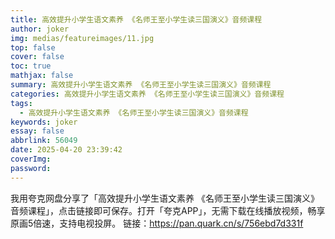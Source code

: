```yaml
---
title: 高效提升小学生语文素养 《名师王至小学生读三国演义》音频课程
author: joker
img: medias/featureimages/11.jpg
top: false
cover: false
toc: true
mathjax: false
summary: 高效提升小学生语文素养 《名师王至小学生读三国演义》音频课程
categories: 高效提升小学生语文素养 《名师王至小学生读三国演义》音频课程
tags:
  - 高效提升小学生语文素养 《名师王至小学生读三国演义》音频课程
keywords: joker
essay: false
abbrlink: 56049
date: 2025-04-20 23:39:42
coverImg:
password:
---
```


我用夸克网盘分享了「高效提升小学生语文素养 《名师王至小学生读三国演义》音频课程」，点击链接即可保存。打开「夸克APP」，无需下载在线播放视频，畅享原画5倍速，支持电视投屏。
链接：https://pan.quark.cn/s/756ebd7d331f
